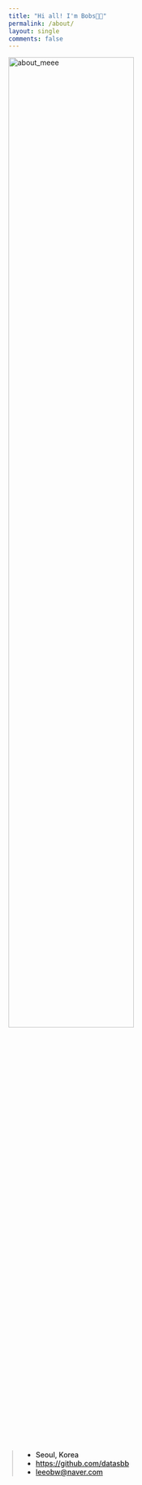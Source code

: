 ```yaml
---
title: "Hi all! I'm Bobs👋🏻"
permalink: /about/
layout: single
comments: false
---
```



<div>
    <img src="/assets/images/avthm.jpg" alt="about_meee" width="70%" min-width="700px" itemprop="image">
</div>


<div style="border-left: 2px solid rgba(199, 198, 198, 0.7); margin: 0.5em 0 0 0.5em; padding-left: 1.5em; font-weight: 500;">
    <ul class="author__urls social-icons">
        <li itemprop="homeLocation" itemscope itemtype="https://schema.org/Place">
          <i class="fas fa-fw fa-map-marker-alt" aria-hidden="true"></i> <span itemprop="name">  Seoul, Korea</span>
        </li>
        <li>
          <a href="https://github.com/datasbb" itemprop="sameAs" rel="nofollow noopener noreferrer">
            <i class="fab fa-fw fa-github" aria-hidden="true"></i><span class="label">  https://github.com/datasbb</span>
          </a>
        </li>
        <li>
          <a href="mailto:leeobw@naver.com">
            <meta itemprop="email" content="leeobw@naver.com" />
            <i class="fas fa-fw fa-envelope-square" aria-hidden="true"></i><span class="label">  leeobw@naver.com</span>
          </a>
        </li>
    </ul>
  </div>